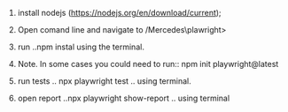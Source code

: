 1. install nodejs (https://nodejs.org/en/download/current);

2. Open comand line and navigate to <yourDir>/Mercedes\plawright> 

3. run ..npm instal using the terminal.

4. Note. In some cases you could need to run:: npm init playwright@latest

5. run tests .. npx playwright test .. using terminal.

6. open report ..npx playwright show-report .. using terminal
